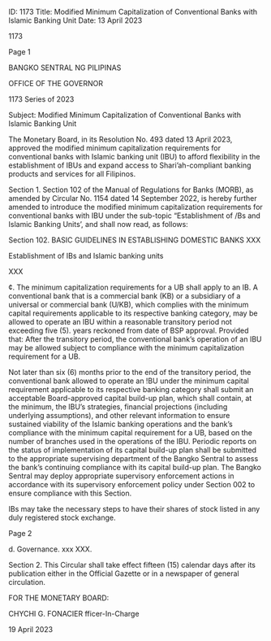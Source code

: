 ID: 1173
Title: Modified Minimum Capitalization of Conventional Banks with Islamic Banking Unit
Date: 13 April 2023

1173

Page 1

BANGKO SENTRAL NG PILIPINAS

OFFICE OF THE GOVERNOR

1173 Series of 2023

Subject: Modified Minimum Capitalization of Conventional Banks with Islamic Banking Unit

The Monetary Board, in its Resolution No. 493 dated 13 April 2023, approved the modified minimum capitalization requirements for conventional banks with Islamic banking unit (IBU) to afford flexibility in the establishment of IBUs and expand access to Shari’ah-compliant banking products and services for all Filipinos.

Section 1. Section 102 of the Manual of Regulations for Banks (MORB), as amended by Circular No. 1154 dated 14 September 2022, is hereby further amended to introduce the modified minimum capitalization requirements for conventional banks with IBU under the sub-topic “Establishment of /Bs and Islamic Banking Units’, and shall now read, as follows:

Section 102. BASIC GUIDELINES IN ESTABLISHING DOMESTIC BANKS XXX

Establishment of IBs and Islamic banking units

XXX

¢. The minimum capitalization requirements for a UB shall apply to an IB. A conventional bank that is a commercial bank (KB) or a subsidiary of a universal or commercial bank (U/KB), which complies with the minimum capital requirements applicable to its respective banking category, may be allowed to operate an IBU within a reasonable transitory period not exceeding five (5). years reckoned from date of BSP approval. Provided that: After the transitory period, the conventional bank’s operation of an IBU may be allowed subject to compliance with the minimum capitalization requirement for a UB.

Not later than six (6) months prior to the end of the transitory period, the conventional bank allowed to operate an !BU under the minimum capital requirement applicable to its respective banking category shall submit an acceptable Board-approved capital build-up plan, which shall contain, at the minimum, the IBU’s strategies, financial projections {including underlying assumptions), and other relevant information to ensure sustained viability of the Islamic banking operations and the bank’s compliance with the minimum capital requirement for a UB, based on the number of branches used in the operations of the IBU. Periodic reports on the status of implementation of its capital build-up plan shall be submitted to the appropriate supervising department of the Bangko Sentral to assess the bank’s continuing compliance with its capital build-up plan. The Bangko Sentral may deploy appropriate supervisory enforcement actions in accordance with its supervisory enforcement policy under Section 002 to ensure compliance with this Section.

IBs may take the necessary steps to have their shares of stock listed in any duly registered stock exchange.

Page 2

d. Governance. xxx XXX.

Section 2. This Circular shall take effect fifteen (15) calendar days after its publication either in the Official Gazette or in a newspaper of general circulation.

FOR THE MONETARY BOARD:

CHYCHI G. FONACIER fficer-In-Charge

19 April 2023